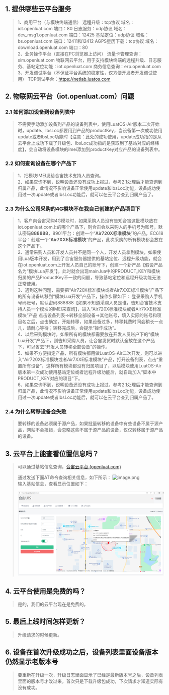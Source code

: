 ## 1. 提供哪些云平台服务
>1、商用平台（与模块终端通信）
>远程升级：tcp协议 域名：iot.openluat.com 端口：80
>日志服务：udp协议 域名：dev_msg1.openluat.com 端口：12425
>基站定位：udp协议 域名：bs.openluat.com 端口：12411和12412
>AGPS星历下载：tcp协议 域名：download.openluat.com 端口：80 <br>
>2、业务操作平台（直接在PC浏览器上访问）
>流量卡管理查询：sim.openluat.com
>物联网云平台，用于支持模块终端的远程升级、日志服务、基站定位功能：iot.openluat.com
>商务信息查询：erp.openluat.com<br>
>3、开发调试平台（不保证平台系统的稳定性，仅方便开发者开发调试使用）
>TCP测试平台：https://netlab.luatos.com

## 2. 物联网云平台（iot.openluat.com）问题
### 2.1 如何添加设备到设备列表中
>不需要手动添加设备到产品的设备列表中，使用LuatOS-Air版本二次开始时，update、lbsLoc都要用到产品的productKey，当设备第一次成功使用update或者lbsLoc功能时【注意：此处的成功使用，update成功指的是从云平台上成功下载了升级包、lbsLoc成功指的是获取到了基站对应的经纬度】，会自动将设备模块的imei添加到productKey对应产品的设备列表中。

### 2.2 如何查询设备在哪个产品下
>1、把模块IMEI发给合宙技术支持人员查询。<br>
>2、如果查询不到，说明设备还没有成功上报过，参考2.1处理后才能查询到归属产品，此情况不影响设备正常使用update和lbsLoc功能，设备成功使用过一次update或者lbsLoc功能后，就可以在云平台查到归属产品了。

### 2.3 为什么公司采购的4G模块不在我自己创建的产品项目下
>1、客户向合宙采购4G模块时，如果采购人员没有告知合宙这批模块放在iot.openluat.com上的哪个产品下，则合宙会以采购人的手机号为账号，默认密码**888888**，8901平台：创建一个“**Air720X标准模块**”的产品，EC618平台：创建一个“**Air7XXE标准模块**”的产品，此次采购的所有模块都会放在这个产品下。<br>
>2、通常采购人员和开发人员并不是同一个人，开发人员拿到模块，如果使用Lua版本开发，用到了合宙服务器提供的基站定位、远程升级功能，就会在iot.openluat.com上开发人员自己的账号下，创建一个新产品【假设产品名为“模块Lua开发”】，此时就会出现main.lua中的PRODUCT_KEY和模块归属的产品ProductKey不一致的问题，导致基站定位和远程升级功能无法正常使用。<br>
>3、遇到这种问题，需要把“Air720X标准模块或者Air7XXE标准模块”产品下的所有设备转移到“模块Lua开发”产品下，操作步骤如下：
>登录采购人手机号码账号，默认密码888888【如果不知道采购人员是谁，告知合宙技术支持人员一个模块的IMEI来查询】，进入“Air720X标准模块或者Air7XXE标准模块”产品
>点击设备列表->转移全部设备->其他账号，填入实际的账号和项目名之后，点击确定，开始转移，如果设备过多，转移耗费时间会稍长一点儿，请耐心等待；转移完成后，会提示“操作成功”。<br>
>4、以后采购模块时，如果所有的模块都需要放在开发人员账户下的“模块Lua开发”产品下，则告知采购人员，让合宙发货时默认全放在这个产品下，可以省去“开发人员转移全部设备”的操作。<br>
>5、如果不方便指定产品，所有模块都用做LuatOS-Air二次开发，则可以进入“Air720X标准模块或者Air7XXE标准模块”产品，打开设备列表，点击“重置所有设备”，这样所有模块都没有归属项目了，以后模块使用LuatOS-Air版本第一次成功使用基站定位或者远程升级功能后，就自动加入“脚本中PRODUCT_KEY对应的项目”下。<br>
>6、如果查询不到，说明设备还没有成功上报过，参考2.1处理后才能查询到归属产品，此情况不影响设备正常使用update和lbsLoc功能，设备成功使用过一次update或者lbsLoc功能后，就可以在云平台查到归属产品了。

### 2.4 为什么转移设备会失败
>要转移的设备必须属于源产品，如果批量转移的设备中有些设备不属于源产品，网站不会报错，会忽略这些不属于源产品的设备，仅仅转移属于源产品的设备。

## 3. 云平台上能查看位置信息吗？
>可以通过基站信息查询，[合宙云平台 (openluat.com)](https://iot.openluat.com/lbs/bs)
>
>通过发送下面AT命令查询相关信息，如下所示：
>![image.png](https://cdn.openluat-luatcommunity.openluat.com/images/20220715145844848_image.png)<br>
>输入基站信息，查看显示位置如下：
>
>![](../../image/常见问题/合宙云平台常见问题/image-20240709135752668.png)

## 4. 云平台使用是免费的吗？
>是的，我们的云平台现在是免费的。

## 5. 最后上线时间怎样更新？
>升级请求的时候更新。

## 6. 设备在首次升级成功之后，设备列表里面设备版本仍然显示老版本号
>要重新在升级一次，升级日志里面显示了已经是最新版本号之后，设备列表里面的版本号才改过来。首次只是下载升级包成功，下次请求才知道实际有没有成功。
